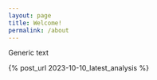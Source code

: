 ```yaml
---
layout: page
title: Welcome!
permalink: /about
---
```


Generic text

{% post_url 2023-10-10_latest_analysis %}
